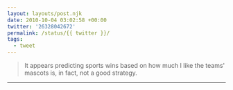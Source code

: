 ```yaml
---
layout: layouts/post.njk
date: 2010-10-04 03:02:58 +00:00
twitter: '26328042672'
permalink: /status/{{ twitter }}/
tags: 
  - tweet
---
```


> It appears predicting sports wins based on how much I like the teams' mascots is, in fact, not a good strategy.

---
